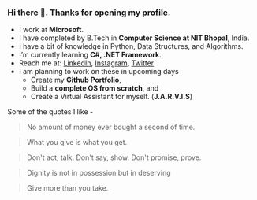 ### Hi there 👋. Thanks for opening my profile. 

<!--
**Goutham88/Goutham88** is a ✨ _special_ ✨ repository because its `README.md` (this file) appears on your GitHub profile.

Here are some ideas to get you started:
-->

- I work at **Microsoft**.
- I have completed by B.Tech in **Computer Science at NIT Bhopal**, India.
- I have a bit of knowledge in Python, Data Structures, and Algorithms. 
- I’m currently learning **C#, .NET Framework**.
- Reach me at: [LinkedIn](https://linkedin.com/in/goutham8), [Instagram](https://www.instagram.com/goutham_chunduru/), [Twitter](https://twitter.com/GouthamChunduru)
- I am planning to work on these in upcoming days
  * Create my **Github Portfolio**,
  * Build a **complete OS from scratch**, and
  * Create a Virtual Assistant for myself. (**J.A.R.V.I.S**)


Some of the quotes I like -
> No amount of money ever bought a second of time.

> What you give is what you get.

> Don't act, talk. Don't say, show. Don't promise, prove.

> Dignity is not in possession but in deserving

> Give more than you take.
